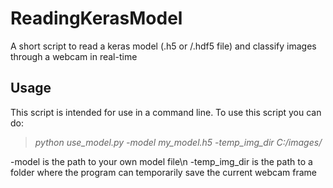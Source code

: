 # ReadingKerasModel
A short script to read a keras model (.h5 or /.hdf5 file) and classify images through a webcam in real-time

## Usage
This script is intended for use in a command line. To use this script you can do:
> *python use_model.py -model my_model.h5 -temp_img_dir C:/images/*

-model is the path to your own model file\n
-temp_img_dir is the path to a folder where the program can temporarily save the current webcam frame
